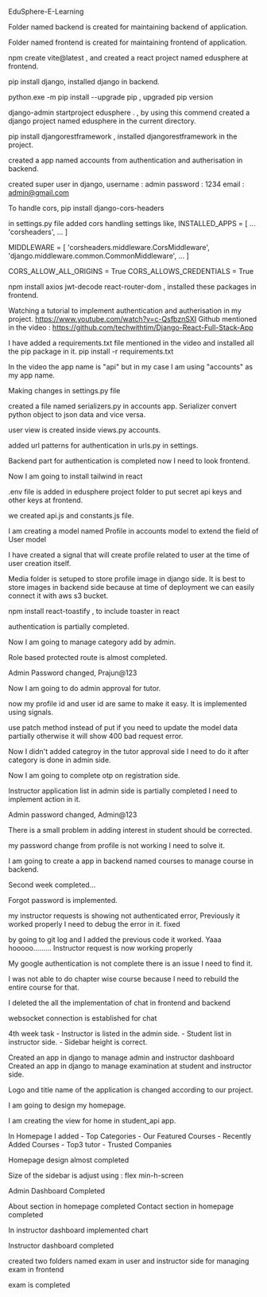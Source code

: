 EduSphere-E-Learning

Folder named backend is created for maintaining backend of application.

Folder named frontend is created for maintaining frontend of application.

npm create vite@latest , and created a react project named edusphere at frontend.

pip install django, installed django in backend.

python.exe -m pip install --upgrade pip , upgraded pip version

django-admin startproject edusphere .   , by using this commend created a django project named edusphere in the current directory.

pip install djangorestframework , installed djangorestframework in the project.

created a app named accounts from authentication and autherisation in backend.

created super user in django,
username : admin
password : 1234
email : admin@gmail.com

To handle cors,
pip install django-cors-headers

in settings.py file added cors handling settings like,
INSTALLED_APPS = [
    ...
    'corsheaders',
    ...
]

MIDDLEWARE = [
    'corsheaders.middleware.CorsMiddleware',
    'django.middleware.common.CommonMiddleware',
    ...
]

CORS_ALLOW_ALL_ORIGINS = True
CORS_ALLOWS_CREDENTIALS = True

npm install axios jwt-decode react-router-dom , installed these packages in frontend.

Watching a tutorial to implement authentication and autherisation in my project.
https://www.youtube.com/watch?v=c-QsfbznSXI
Github mentioned in the video : https://github.com/techwithtim/Django-React-Full-Stack-App

I have added a requirements.txt file mentioned in the video and installed all the pip package in it.
pip install -r requirements.txt

In the video the app name is "api" but in my case I am using "accounts" as my app name.

Making changes in settings.py file

created a file named serializers.py in accounts app.
Serializer convert python object to json data and vice versa.


user view is created inside views.py accounts.

added url patterns for authentication in urls.py in settings.

Backend part for authentication is completed now I need to look frontend.

Now I am going to install tailwind in react

.env file is added in edusphere project folder to put secret api keys and other keys at frontend.

we created api.js and constants.js file.

I am creating a model named Profile in accounts model to extend the field of User model

I have created a signal that will create profile related to user at the time of user creation itself.

Media folder is setuped to store profile image in django side. It is best to store images in backend side
because at time of deployment we can easily connect it with aws s3 bucket.

npm install react-toastify , to include toaster in react

authentication is partially completed.

Now I am going to manage category add by admin.

Role based protected route is almost completed.

Admin Password changed,
Prajun@123

Now I am going to do admin approval for tutor.

now my profile id and user id are same to make it easy. It is implemented using signals.

use patch method instead of put if you need to update the model data partially otherwise it will show 
400 bad request error.

Now I didn't added categroy in the tutor approval side I need to do it after category is done in
admin side.

Now I am going to complete otp on registration side.

Instructor application list in admin side is partially completed I need to implement action in it.

Admin password changed,
Admin@123

There is a small problem in adding interest in student should be corrected.

my password change from profile is not working I need to solve it.

I am going to create a app in backend named courses to manage course in backend.

Second week completed... 

Forgot password is implemented.

my instructor requests is showing not authenticated error, Previously it worked properly I need to debug 
the error in it. fixed

by going to git log and I added the previous code it worked. Yaaa hooooo.........
Instructor request is now working properly

My google authentication is not complete there is an issue I need to find it.

I was not able to do chapter wise course because I need to rebuild the entire course for that.

I deleted the all the implementation of chat in frontend and backend

websocket connection is established for chat

4th week task
    - Instructor is listed in the admin side.
    - Student list in instructor side.
    - Sidebar height is correct.

Created an app in django to manage admin and instructor dashboard
Created an app in django to manage examination at student and instructor side.

Logo and title name of the application is changed according to our project.

I am going to design my homepage.

I am creating the view for home in student_api app.

In Homepage I added
    - Top Categories
    - Our Featured Courses
    - Recently Added Courses
    - Top3 tutor
    - Trusted Companies

Homepage design almost completed

Size of the sidebar is adjust using : flex min-h-screen

Admin Dashboard Completed

About section in homepage completed
Contact section in homepage completed

In instructor dashboard implemented chart

Instructor dashboard completed

created two folders named exam in user and instructor side for managing exam in frontend

exam is completed